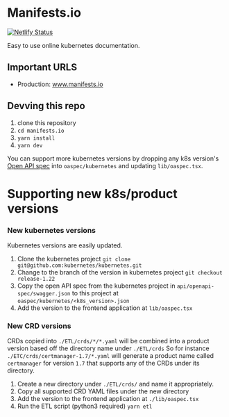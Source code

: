 # Manifests.io

[![Netlify Status](https://api.netlify.com/api/v1/badges/99772608-03b1-45d2-a943-8ee47bb82a8c/deploy-status)](https://app.netlify.com/sites/manifestsio/deploys)

Easy to use online kubernetes documentation.

## Important URLS
- Production: www.manifests.io


## Devving this repo
1. clone this repository
2. `cd manifests.io`
3. `yarn install`
4. `yarn dev`

You can support more kubernetes versions by dropping any k8s version's [Open API spec](https://github.com/kubernetes/kubernetes/blob/master/api/openapi-spec/swagger.json) into `oaspec/kubernetes` and updating `lib/oaspec.tsx`.

# Supporting new k8s/product versions

### New kubernetes versions
Kubernetes versions are easily updated.
1. Clone the kubernetes project `git clone git@github.com:kubernetes/kubernetes.git`
2. Change to the branch of the version in kubernetes project `git checkout release-1.22`
3. Copy the open API spec from the kubernetes project in `api/openapi-spec/swagger.json` to this project at `oaspec/kubernetes/<k8s_version>.json`
4. Add the version to the frontend application at `lib/oaspec.tsx`


### New CRD versions
CRDs copied into `./ETL/crds/*/*.yaml` will be combined into a product version based off the directory name under `./ETL/crds`
So for instance `./ETC/crds/certmanager-1.7/*.yaml` will generate a product name called `certmanager` for version `1.7` that supports any of the CRDs under its directory.

1. Create a new directory under `./ETL/crds/` and name it appropriately.
2. Copy all supported CRD YAML files under the new directory
3. Add the version to the frontend application at `./lib/oaspec.tsx`
4. Run the ETL script (python3 required) `yarn etl`
